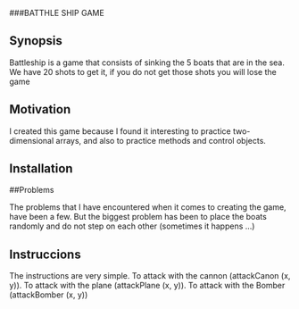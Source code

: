 ###BATTHLE SHIP GAME
## Synopsis

Battleship is a game that consists of sinking the 5 boats that are in the sea. We have 20 shots to get it, if you do not get those shots you will lose the game

## Motivation

I created this game because I found it interesting to practice two-dimensional arrays, and also to practice methods and control objects.
## Installation

##Problems

The problems that I have encountered when it comes to creating the game, have been a few. But the biggest problem has been to place the boats randomly and do not step on each other (sometimes it happens ...)

## Instruccions

The instructions are very simple.
To attack with the cannon (attackCanon (x, y)).
To attack with the plane (attackPlane (x, y)).
To attack with the Bomber (attackBomber (x, y))
